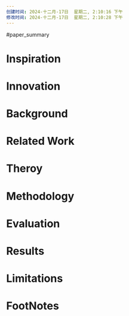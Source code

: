 ```yaml
---
创建时间: 2024-十二月-17日  星期二, 2:10:16 下午
修改时间: 2024-十二月-17日  星期二, 2:10:28 下午
---
```

#paper_summary 

# Inspiration



# Innovation



# Background



# Related Work



# Theroy



# Methodology



# Evaluation



# Results



# Limitations


# FootNotes
